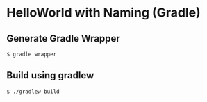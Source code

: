 # HelloWorld with Naming (Gradle)

## Generate Gradle Wrapper

```
$ gradle wrapper
```

## Build using gradlew

```
$ ./gradlew build
```
